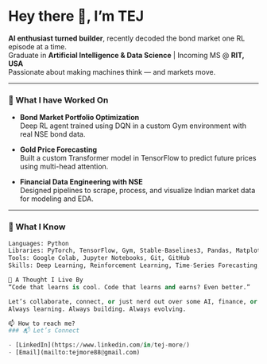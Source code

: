 # Hey there 👋, I’m TEJ

**AI enthusiast turned builder**, recently decoded the bond market one RL episode at a time.  
Graduate in **Artificial Intelligence & Data Science** | Incoming MS @ **RIT, USA**  
Passionate about making machines think — and markets move.

---

### 🚀 What I have Worked On

- **Bond Market Portfolio Optimization**  
  Deep RL agent trained using DQN in a custom Gym environment with real NSE bond data.

- **Gold Price Forecasting**  
  Built a custom Transformer model in TensorFlow to predict future prices using multi-head attention.

- **Financial Data Engineering with NSE**  
  Designed pipelines to scrape, process, and visualize Indian market data for modeling and EDA.

---

### 🧠 What I Know

```python
Languages: Python  
Libraries: PyTorch, TensorFlow, Gym, Stable-Baselines3, Pandas, Matplotlib, Scikit-learn  
Tools: Google Colab, Jupyter Notebooks, Git, GitHub  
Skills: Deep Learning, Reinforcement Learning, Time-Series Forecasting, Financial AI

💬 A Thought I Live By
“Code that learns is cool. Code that learns and earns? Even better.”

Let’s collaborate, connect, or just nerd out over some AI, finance, or futuristic tech.
Always learning. Always building. Always evolving.

📫 How to reach me?
### 📬 Let’s Connect

- [LinkedIn](https://www.linkedin.com/in/tej-more/)
- [Email](mailto:tejmore88@gmail.com)


